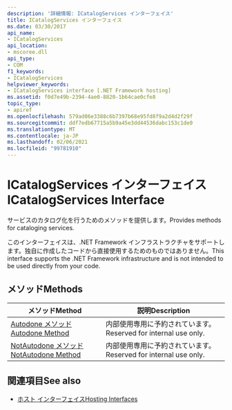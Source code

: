 ```yaml
---
description: '詳細情報: ICatalogServices インターフェイス'
title: ICatalogServices インターフェイス
ms.date: 03/30/2017
api_name:
- ICatalogServices
api_location:
- mscoree.dll
api_type:
- COM
f1_keywords:
- ICatalogServices
helpviewer_keywords:
- ICatalogServices interface [.NET Framework hosting]
ms.assetid: f0d7e49b-2394-4ae0-8820-1b64cae0cfe8
topic_type:
- apiref
ms.openlocfilehash: 579ad06e3388c6b7397b68e95fd8f9a2d4d2f29f
ms.sourcegitcommit: ddf7edb67715a5b9a45e3dd44536dabc153c1de0
ms.translationtype: MT
ms.contentlocale: ja-JP
ms.lasthandoff: 02/06/2021
ms.locfileid: "99781910"
---
```

# <a name="icatalogservices-interface"></a><span data-ttu-id="594e7-103">ICatalogServices インターフェイス</span><span class="sxs-lookup"><span data-stu-id="594e7-103">ICatalogServices Interface</span></span>

<span data-ttu-id="594e7-104">サービスのカタログ化を行うためのメソッドを提供します。</span><span class="sxs-lookup"><span data-stu-id="594e7-104">Provides methods for cataloging services.</span></span>  
  
 <span data-ttu-id="594e7-105">このインターフェイスは、.NET Framework インフラストラクチャをサポートします。独自に作成したコードから直接使用するためのものではありません。</span><span class="sxs-lookup"><span data-stu-id="594e7-105">This interface supports the .NET Framework infrastructure and is not intended to be used directly from your code.</span></span>  
  
## <a name="methods"></a><span data-ttu-id="594e7-106">メソッド</span><span class="sxs-lookup"><span data-stu-id="594e7-106">Methods</span></span>  
  
|<span data-ttu-id="594e7-107">メソッド</span><span class="sxs-lookup"><span data-stu-id="594e7-107">Method</span></span>|<span data-ttu-id="594e7-108">説明</span><span class="sxs-lookup"><span data-stu-id="594e7-108">Description</span></span>|  
|------------|-----------------|  
|[<span data-ttu-id="594e7-109">Autodone メソッド</span><span class="sxs-lookup"><span data-stu-id="594e7-109">Autodone Method</span></span>](icatalogservices-autodone-method.md)|<span data-ttu-id="594e7-110">内部使用専用に予約されています。</span><span class="sxs-lookup"><span data-stu-id="594e7-110">Reserved for internal use only.</span></span>|  
|[<span data-ttu-id="594e7-111">NotAutodone メソッド</span><span class="sxs-lookup"><span data-stu-id="594e7-111">NotAutodone Method</span></span>](icatalogservices-notautodone-method.md)|<span data-ttu-id="594e7-112">内部使用専用に予約されています。</span><span class="sxs-lookup"><span data-stu-id="594e7-112">Reserved for internal use only.</span></span>|  
  
## <a name="see-also"></a><span data-ttu-id="594e7-113">関連項目</span><span class="sxs-lookup"><span data-stu-id="594e7-113">See also</span></span>

- [<span data-ttu-id="594e7-114">ホスト インターフェイス</span><span class="sxs-lookup"><span data-stu-id="594e7-114">Hosting Interfaces</span></span>](hosting-interfaces.md)
